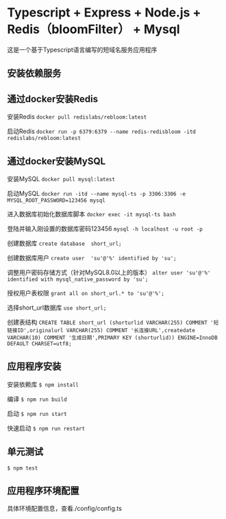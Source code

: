 # Typescript + Express + Node.js + Redis（bloomFilter） + Mysql
 这是一个基于Typescript语言编写的短域名服务应用程序

## 安装依赖服务

## 通过docker安装Redis

安装Redis
`docker pull redislabs/rebloom:latest`

启动Redis
`docker run -p 6379:6379 --name redis-redisbloom -itd redislabs/rebloom:latest`

## 通过docker安装MySQL

安装MySQL
`docker pull mysql:latest`

启动MySQL
`docker run -itd --name mysql-ts -p 3306:3306 -e MYSQL_ROOT_PASSWORD=123456 mysql`

进入数据库初始化数据库脚本
`docker exec -it mysql-ts bash`

登陆并输入刚设置的数据库密码123456
`mysql -h localhost -u root -p`

创建数据库
`create database  short_url;`

创建数据库用户
`create user  'su'@'%' identified by 'su';`

调整用户密码存储方式（针对MySQL8.0以上的版本）
`alter user 'su'@'%' identified with mysql_native_password by 'su';`

授权用户表权限
`grant all on short_url.* to 'su'@'%';`

选择short_url数据库
`use short_url;`

创建表结构
`CREATE TABLE short_url (shorturlid VARCHAR(255) COMMENT '短链接ID',originalurl VARCHAR(255) COMMENT '长连接URL',createdate VARCHAR(10) COMMENT '生成日期',PRIMARY KEY (shorturlid)) ENGINE=InnoDB DEFAULT CHARSET=utf8;`

## 应用程序安装
安装依赖库
`$ npm install`

编译
`$ npm run build`

启动
`$ npm run start`

快速启动
`$ npm run restart`

## 单元测试
`$ npm test`

## 应用程序环境配置
具体环境配置信息，查看./config/config.ts